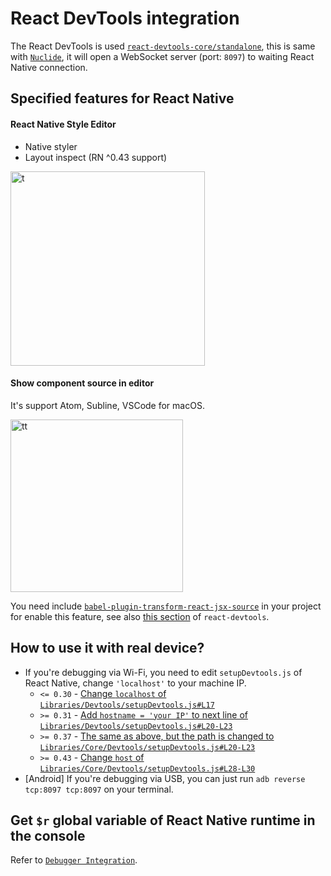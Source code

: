 # React DevTools integration

The React DevTools is used [`react-devtools-core/standalone`](https://github.com/facebook/react-devtools/tree/master/packages/react-devtools-core#requirereact-devtools-corestandalone), this is same with [`Nuclide`](https://github.com/facebook/nuclide), it will open a WebSocket server (port: `8097`) to waiting React Native connection.

## Specified features for React Native

#### React Native Style Editor

* Native styler
* Layout inspect (RN ^0.43 support)

<img width="311" alt="t" src="https://cloud.githubusercontent.com/assets/3001525/25572751/f8477afe-2e70-11e7-9a17-17a4f48436aa.png">

#### Show component source in editor

It's support Atom, Subline, VSCode for macOS.

<img width="276" alt="tt" src="https://cloud.githubusercontent.com/assets/3001525/25572822/a83fdafa-2e71-11e7-8093-cce3f7db98c0.png">

You need include [`babel-plugin-transform-react-jsx-source`](https://github.com/babel/babel/tree/master/packages/babel-plugin-transform-react-jsx-source) in your project for enable this feature, see also [this section](https://github.com/facebook/react-devtools#displaying-element-souce) of `react-devtools`.

## How to use it with real device?

* If you're debugging via Wi-Fi, you need to edit `setupDevtools.js` of React Native, change `'localhost'` to your machine IP.
  - `<= 0.30` - [Change `localhost` of `Libraries/Devtools/setupDevtools.js#L17`](https://github.com/facebook/react-native/blob/bd60d828c5fc9cb066e5f647c87ecd6f70cb63a5/Libraries/Devtools/setupDevtools.js#L17)
  - `>= 0.31` - [Add `hostname = 'your IP'` to next line of `Libraries/Devtools/setupDevtools.js#L20-L23`](https://github.com/facebook/react-native/blob/46417dd26a4ab247d59ad147fdfe1655cb23edf9/Libraries/Devtools/setupDevtools.js#L20-L23)
  - `>= 0.37` - [The same as above, but the path is changed to `Libraries/Core/Devtools/setupDevtools.js#L20-L23`](https://github.com/facebook/react-native/blob/292cc82d0ebc437a6f1cdd2e972b3917b7ee05a4/Libraries/Core/Devtools/setupDevtools.js#L20-L23)
  - `>= 0.43` - [Change `host` of `Libraries/Core/Devtools/setupDevtools.js#L28-L30`](https://github.com/facebook/react-native/blob/0.43-stable/Libraries/Core/Devtools/setupDevtools.js)
* [Android] If you're debugging via USB, you can just run `adb reverse tcp:8097 tcp:8097` on your terminal.

## Get `$r` global variable of React Native runtime in the console

Refer to [`Debugger Integration`](debugger-integration.md#debugging-tips).
